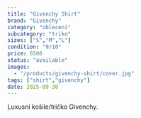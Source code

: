 ```yaml
---
title: "Givenchy Shirt"
brand: "Givenchy"
category: "obleceni"
subcategory: "triko"
sizes: ["S","M","L"]
condition: "9/10"
price: 6500
status: "available"
images:
  - "/products/givenchy-shirt/cover.jpg"
tags: ["shirt","givenchy"]
date: 2025-09-30
---
```

Luxusní košile/tričko Givenchy.
